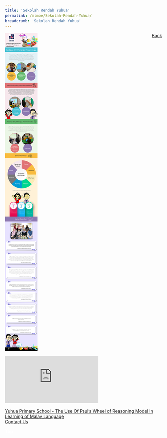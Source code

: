 ```yaml
---
title: 'Sekolah Rendah Yuhua'
permalink: /mlmoe/Sekolah-Rendah-Yuhua/
breadcrumb: 'Sekolah Rendah Yuhua'
---
```

<a href="/gallery/pameran- bahasa- melayu-malay-language-exhibitions-d/schools/" style="float:right;">Back</a>
 <img src="/images/YuhuaPri-ML.jpg"> <br/>
<div class="video-container">
  <iframe src="https://www.youtube.com/embed/wpc9oMcZ8Vk" frameborder="0" allow="accelerometer; autoplay; encrypted-media; gyroscope; picture-in-picture" allowfullscreen></iframe></div>

  <a href="/mlmoe/Yuhua Attachment.pdf">Yuhua Primary School - The Use Of Paul’s Wheel of Reasoning Model In Learning of Malay Language</a><br/>
  <a href="mailto:yuhua_ps@moe.edu.sg">Contact Us</a>

<div class="btntop"><a href="#top" style="text-decoration:none;"><span style="color:white"><b>Top</b></span></a></div>

